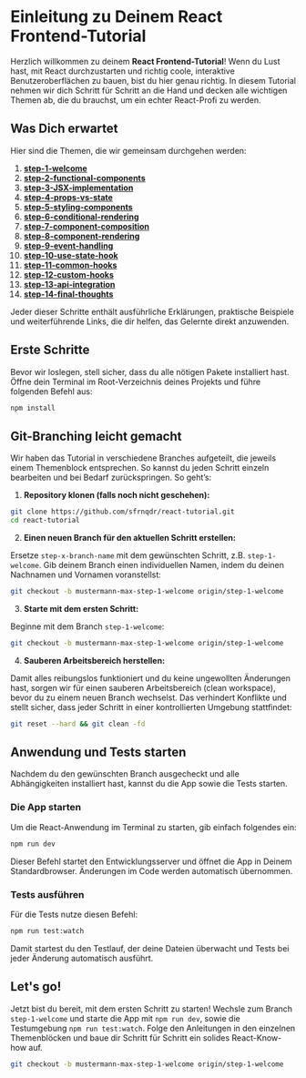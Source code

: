 # Einleitung zu Deinem React Frontend-Tutorial

Herzlich willkommen zu deinem **React Frontend-Tutorial**! Wenn du Lust hast, mit React durchzustarten und richtig coole, interaktive Benutzeroberflächen zu bauen, bist du hier genau richtig. In diesem Tutorial nehmen wir dich Schritt für Schritt an die Hand und decken alle wichtigen Themen ab, die du brauchst, um ein echter React-Profi zu werden.

## Was Dich erwartet

Hier sind die Themen, die wir gemeinsam durchgehen werden:

1. **[step-1-welcome](https://github.com/sfrnqdr/react-tutorial)**
2. **[step-2-functional-components](https://github.com/sfrnqdr/react-tutorial/tree/step-2-functional-components)**
3. **[step-3-JSX-implementation](https://github.com/sfrnqdr/react-tutorial/tree/step-3-jsx-implementation)**
4. **[step-4-props-vs-state](https://github.com/sfrnqdr/react-tutorial/tree/step-4-props-vs-state)**
5. **[step-5-styling-components](https://github.com/sfrnqdr/react-tutorial/tree/step-5-styling-components)**
6. **[step-6-conditional-rendering](https://github.com/sfrnqdr/react-tutorial/tree/step-6-conditional-rendering)**
7. **[step-7-component-composition](https://github.com/sfrnqdr/react-tutorial/tree/step-7-component-composition)**
8. **[step-8-component-rendering](https://github.com/sfrnqdr/react-tutorial/tree/step-8-component-rendering)**
9. **[step-9-event-handling](https://github.com/sfrnqdr/react-tutorial/tree/step-9-event-handling)**
10. **[step-10-use-state-hook](https://github.com/sfrnqdr/react-tutorial/tree/step-10-use-state-hook)**
11. **[step-11-common-hooks](https://github.com/sfrnqdr/react-tutorial/tree/step-11-common-hooks)**
12. **[step-12-custom-hooks](https://github.com/sfrnqdr/react-tutorial/tree/step-12-custom-hooks)**
13. **[step-13-api-integration](https://github.com/sfrnqdr/react-tutorial/tree/step-13-api-integration)**
14. **[step-14-final-thoughts](#)**

Jeder dieser Schritte enthält ausführliche Erklärungen, praktische Beispiele und weiterführende Links, die dir helfen, das Gelernte direkt anzuwenden.

## Erste Schritte

Bevor wir loslegen, stell sicher, dass du alle nötigen Pakete installiert hast. Öffne dein Terminal im Root-Verzeichnis deines Projekts und führe folgenden Befehl aus:

```bash
npm install
```

## Git-Branching leicht gemacht

Wir haben das Tutorial in verschiedene Branches aufgeteilt, die jeweils einem Themenblock entsprechen. So kannst du jeden Schritt einzeln bearbeiten und bei Bedarf zurückspringen. So geht’s:

1. **Repository klonen (falls noch nicht geschehen):**

```bash
git clone https://github.com/sfrnqdr/react-tutorial.git
cd react-tutorial
```

2. **Einen neuen Branch für den aktuellen Schritt erstellen:**

Ersetze `step-x-branch-name` mit dem gewünschten Schritt, z.B. `step-1-welcome`. Gib deinem Branch einen individuellen Namen, indem du deinen Nachnamen und Vornamen voranstellst:

```bash
git checkout -b mustermann-max-step-1-welcome origin/step-1-welcome
```

3. **Starte mit dem ersten Schritt:**

Beginne mit dem Branch `step-1-welcome`:

```bash
git checkout -b mustermann-max-step-1-welcome origin/step-1-welcome
```

4. **Sauberen Arbeitsbereich herstellen:**

Damit alles reibungslos funktioniert und du keine ungewollten Änderungen hast, sorgen wir für einen sauberen Arbeitsbereich (clean workspace), bevor du zu einem neuen Branch wechselst. Das verhindert Konflikte und stellt sicher, dass jeder Schritt in einer kontrollierten Umgebung stattfindet:

```bash
git reset --hard && git clean -fd
```

## Anwendung und Tests starten

Nachdem du den gewünschten Branch ausgecheckt und alle Abhängigkeiten installiert hast, kannst du die App sowie die Tests starten.

### Die App starten

Um die React-Anwendung im Terminal zu starten, gib einfach folgendes ein:

```bash
npm run dev
```

Dieser Befehl startet den Entwicklungsserver und öffnet die App in Deinem Standardbrowser. Änderungen im Code werden automatisch übernommen. 

### Tests ausführen

Für die Tests nutze diesen Befehl:

  ```bash
npm run test:watch
```

Damit startest du den Testlauf, der deine Dateien überwacht und Tests bei jeder Änderung automatisch ausführt.

## Let's go!

Jetzt bist du bereit, mit dem ersten Schritt zu starten! Wechsle zum Branch `step-1-welcome` und starte die App mit `npm run dev`, sowie die Testumgebung  `npm run test:watch`. Folge den Anleitungen in den einzelnen Themenblöcken und baue dir Schritt für Schritt ein solides React-Know-how auf.

```bash
git checkout -b mustermann-max-step-1-welcome origin/step-1-welcome
```

